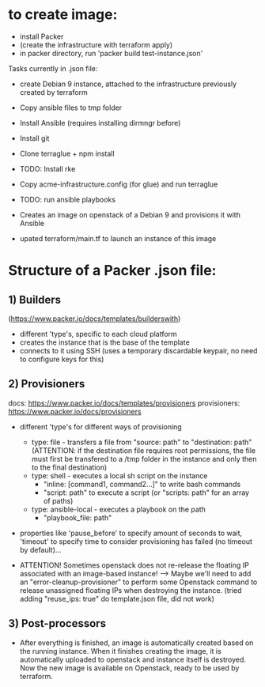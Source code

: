 # to create image:
- install Packer
- (create the infrastructure with terraform apply)
- in packer directory, run 'packer build test-instance.json'

Tasks currently in .json file:
- create Debian 9 instance, attached to the infrastructure previously created by terraform
- Copy ansible files to tmp folder
- Install Ansible (requires installing dirmngr before)
- Install git
- Clone terraglue + npm install
- TODO: Install rke
- Copy acme-infrastructure.config (for glue) and run terraglue
- TODO: run ansible playbooks



- Creates an image on openstack of a Debian 9 and provisions it with Ansible
- upated terraform/main.tf to launch an instance of this image

# Structure of a Packer .json file:
## 1) Builders 
(https://www.packer.io/docs/templates/builderswith) 
- different 'type's, specific to each cloud platform
- creates the instance that is the base of the template
- connects to it using SSH (uses a temporary discardable keypair, no need to configure keys for this)

## 2) Provisioners 
docs: https://www.packer.io/docs/templates/provisioners
provisioners: https://www.packer.io/docs/provisioners
- different 'type's for different ways of provisioning
  - type: file - transfers a file from "source: path" to "destination: path" (ATTENTION: if the destination file requires root permissions, the file must first be transfered to a /tmp folder in the instance and only then to the final destination)
  - type: shell - executes a local sh script on the instance
    - "inline: [command1, command2...]" to write bash commands
    - "script: path" to execute a script (or "scripts: path" for an array of paths)
  - type: ansible-local - executes a playbook on the path   
    - "playbook_file: path"
- properties like 'pause_before' to specify amount of seconds to wait, 'timeout' to specify time to consider provisioning has failed (no timeout by default)...

- ATTENTION! Sometimes openstack does not re-release the floating IP associated with an image-based instance! --> Maybe we'll need to add an "error-cleanup-provisioner" to perform some Openstack command to release unassigned floating IPs when destroying the instance. (tried adding "reuse_ips: true" do template.json file, did not work)

## 3) Post-processors


- After everything is finished, an image is automatically created based on the running instance. When it finishes creating the image, it is automatically uploaded to openstack and instance itself is destroyed. Now the new image is available on Openstack, ready to be used by terraform.


